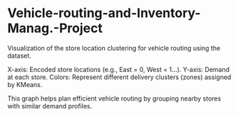 # Vehicle-routing-and-Inventory-Manag.-Project
Visualization of the store location clustering for vehicle routing using the dataset.

X-axis: Encoded store locations (e.g., East = 0, West = 1…).
Y-axis: Demand at each store.
Colors: Represent different delivery clusters (zones) assigned by KMeans.

This graph helps plan efficient vehicle routing by grouping nearby stores with similar demand profiles.

